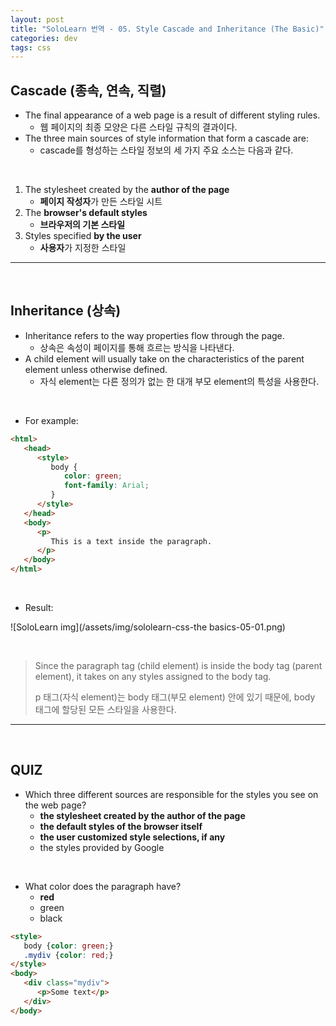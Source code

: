 ```yaml
---
layout: post
title: "SoloLearn 번역 - 05. Style Cascade and Inheritance (The Basic)"
categories: dev
tags: css
---
```


## Cascade (종속, 연속, 직렬)

- The final appearance of a web page is a result of different styling rules.
  - 웹 페이지의 최종 모양은 다른 스타일 규칙의 결과이다.
- The three main sources of style information that form a cascade are:
  - cascade를 형성하는 스타일 정보의 세 가지 주요 소스는 다음과 같다.

<br>

1. The stylesheet created by the **author of the page**
   - **페이지 작성자**가 만든 스타일 시트
2. The **browser's default styles**
   - **브라우저의 기본 스타일**
3. Styles specified **by the user**
   - **사용자**가 지정한 스타일

------

<br>

## Inheritance (상속)

- Inheritance refers to the way properties flow through the page.
  - 상속은 속성이 페이지를 통해 흐르는 방식을 나타낸다.
- A child element will usually take on the characteristics of the parent element unless otherwise defined.
  - 자식 element는 다른 정의가 없는 한 대개 부모 element의 특성을 사용한다.

<br>

- For example:

```html
<html>
   <head>
      <style>
         body {
            color: green;
            font-family: Arial;
         }
      </style>
   </head>
   <body>
      <p>
         This is a text inside the paragraph.
      </p>
   </body>
</html>
```

<br>

- Result:

![SoloLearn img](/assets/img/sololearn-css-the basics-05-01.png)

<br>

> Since the paragraph tag (child element) is inside the body tag (parent element), it takes on any styles assigned to the body tag.
>
> p 태그(자식 element)는 body 태그(부모 element) 안에 있기 때문에, body 태그에 할당된 모든 스타일을 사용한다.

------

<br>

## QUIZ

- Which three different sources are responsible for the styles you see on the web page?
  - **the stylesheet created by the author of the page**
  - **the default styles of the browser itself**
  - **the user customized style selections, if any**
  - the styles provided by Google

<br>

- What color does the paragraph have?
  - **red**
  - green
  - black

```html
<style>
   body {color: green;}
   .mydiv {color: red;}
</style>
<body>
   <div class="mydiv">
      <p>Some text</p>
   </div>
</body>
```

<br>